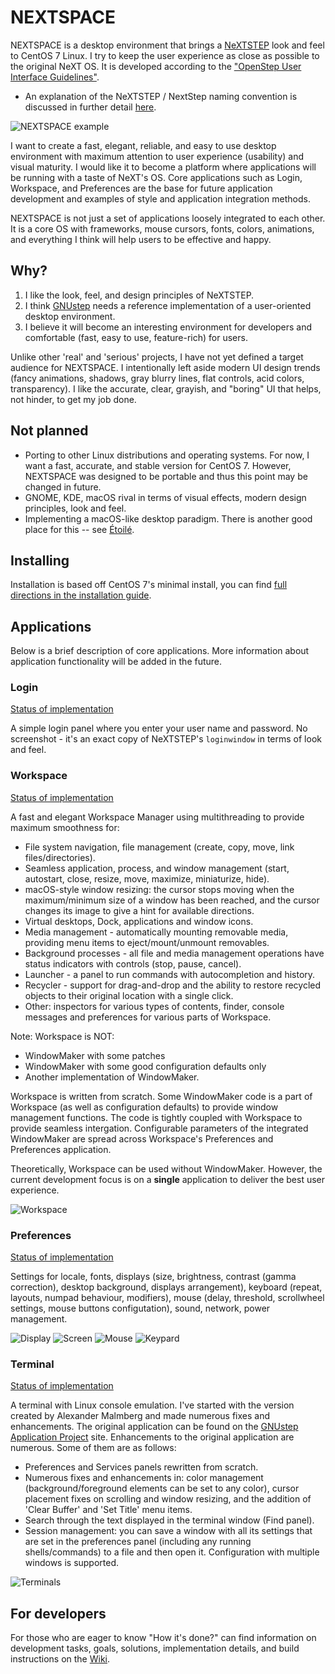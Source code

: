 # NEXTSPACE

NEXTSPACE is a desktop environment that brings a [NeXTSTEP](https://en.wikipedia.org/wiki/NeXTSTEP) look and feel to CentOS 7 Linux. I try to keep the user experience as close as possible to the original NeXT OS. It is developed according to the ["OpenStep User Interface Guidelines"](http://www.gnustep.org/resources/documentation/OpenStepUserInterfaceGuidelines.pdf).

* An explanation of the NeXTSTEP / NextStep naming convention is discussed in further detail [here](Documentation/OpenStep%20Confusion.md).

![NEXTSPACE example](Documentation/NEXTSPACE_Screenshot.png)

I want to create a fast, elegant, reliable, and easy to use desktop environment with maximum attention to user experience (usability) and visual maturity. I would like it to become a platform where applications will be running with a taste of NeXT's OS. Core applications such as Login, Workspace, and Preferences are the base for future application development and examples of style and application integration methods.

NEXTSPACE is not just a set of applications loosely integrated to each other. It is a core OS with frameworks, mouse cursors, fonts, colors, animations, and everything I think will help users to be effective and happy.

## Why?
1. I like the look, feel, and design principles of NeXTSTEP.
2. I think [GNUstep](http://www.gnustep.org) needs a reference implementation of a user-oriented desktop environment.
3. I believe it will become an interesting environment for developers and comfortable (fast, easy to use, feature-rich) for users.

Unlike other 'real' and 'serious' projects, I have not yet defined a target audience for NEXTSPACE. I intentionally left aside modern UI design trends (fancy animations, shadows, gray blurry lines, flat controls, acid colors, transparency). I like the accurate, clear, grayish, and "boring" UI that helps, not hinder, to get my job done.

## Not planned
* Porting to other Linux distributions and operating systems. For now, I want a fast, accurate, and stable version for CentOS 7. However, NEXTSPACE was designed to be portable and thus this point may be changed in future.
* GNOME, KDE, macOS rival in terms of visual effects, modern design principles, look and feel.
* Implementing a macOS-like desktop paradigm. There is another good place for this -- see [Étoilé](http://etoileos.com).

## Installing
Installation is based off CentOS 7's minimal install, you can find [full directions in the installation guide](https://github.com/trunkmaster/nextspace/wiki/Install-Guide). 

## Applications
Below is a brief description of core applications. More information about application functionality will be added in the future.

### Login
[Status of implementation](https://github.com/trunkmaster/nextspace/projects/6)

A simple login panel where you enter your user name and password. No screenshot - it's an exact copy of NeXTSTEP's `loginwindow` in terms of look and feel.

### Workspace
[Status of implementation](https://github.com/trunkmaster/nextspace/projects/4)

A fast and elegant Workspace Manager using multithreading to provide maximum smoothness for:
* File system navigation, file management (create, copy, move, link files/directories).
* Seamless application, process, and window management (start, autostart, close, resize, move, maximize, miniaturize, hide).
* macOS-style window resizing: the cursor stops moving when the maximum/minimum size of a window has been reached, and the cursor changes its image to give a hint for available directions.
* Virtual desktops, Dock, applications and window icons.
* Media management - automatically mounting removable media, providing menu items to eject/mount/unmount removables.
* Background processes - all file and media management operations have status indicators with controls (stop, pause, cancel).
* Launcher - a panel to run commands with autocompletion and history.
* Recycler - support for drag-and-drop and the ability to restore recycled objects to their original location with a single click.
* Other: inspectors for various types of contents, finder, console messages and preferences for various parts of Workspace.

Note: Workspace is NOT:
* WindowMaker with some patches
* WindowMaker with some good configuration defaults only
* Another implementation of WindowMaker.

Workspace is written from scratch. Some WindowMaker code is a part of Workspace (as well as configuration defaults) to provide window management functions. The code is tightly coupled with Workspace to provide seamless intergation. Configurable parameters of the integrated WindowMaker are spread across Workspace's Preferences and Preferences application.

Theoretically, Workspace can be used without WindowMaker. However, the current development focus is on a **single** application to deliver the best user experience.

![Workspace](Documentation/Workspace.png)

### Preferences
[Status of implementation](https://github.com/trunkmaster/nextspace/projects/2)

Settings for locale, fonts, displays (size, brightness, contrast (gamma correction), desktop background, displays arrangement), keyboard (repeat, layouts, numpad behaviour, modifiers), mouse (delay, threshold, scrollwheel settings, mouse buttons configutation), sound, network, power management.

![Display](Documentation/Preferences-Display.png) ![Screen](Documentation/Preferences-Screen.png) 
![Mouse](Documentation/Preferences-Mouse.png) ![Keypard](Documentation/Preferences-Keyboard.png)

### Terminal
[Status of implementation](https://github.com/trunkmaster/nextspace/projects/3)

A terminal with Linux console emulation. I've started with the version created by Alexander Malmberg and made numerous fixes and enhancements. The original application can be found on the [GNUstep Application Project](http://www.nongnu.org/gap/terminal/index.html) site. Enhancements to the original application are numerous. Some of them are as follows:
* Preferences and Services panels rewritten from scratch.
* Numerous fixes and enhancements in: color management (background/foreground elements can be set to any color), cursor placement fixes on scrolling and window resizing, and the addition of 'Clear Buffer' and 'Set Title' menu items.
* Search through the text displayed in the terminal window (Find panel).
* Session management: you can save a window with all its settings that are set in the preferences panel (including any running shells/commands) to a file and then open it. Configuration with multiple windows is supported.

![Terminals](Documentation/Terminals.png)

## For developers
For those who are eager to know "How it's done?" can find information on development tasks, goals, solutions, implementation details, and build instructions on the [Wiki](https://github.com/trunkmaster/nextspace/wiki).
